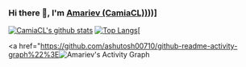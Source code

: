 ### Hi there 👋, I'm [Amariev (CamiaCL))](https://github.com/CamiaCL)))]

<!--
**CamiaCL/CamiaCL** is a ✨ _special_ ✨ repository because its `README.md` (this file) appears on your GitHub profile.

Here are some ideas to get you started:

- 🔭 I’m currently working on ...
- 🌱 I’m currently learning ...
- 👯 I’m looking to collaborate on ...
- 🤔 I’m looking for help with ...
- 💬 Ask me about ...
- 📫 How to reach me: ...
- 😄 Pronouns: ...
- ⚡ Fun fact: ...
-->

[![CamiaCL's github stats](https://github-readme-stats.vercel.app/api?username=CamiaCL&show_icons=true&theme=merko)](https://github.com/CamiaCL)
[![Top Langs](https://github-readme-stats.vercel.app/api/top-langs/?username=CamiaCL&layout=compact&theme=merko)](https://github.com/anuraghazra/github-readme-stats)[

<a href="https://github.com/ashutosh00710/github-readme-activity-graph%22%3E<img alt="Amariev's Activity Graph" src="https://denvercoder1-activity-graph.herokuapp.com/graph/?username=CamiaCLe&bg_color=1F222E&color=F8D866&line=F85D7F&point=FFFFFF&hide_border=true" /></a>
